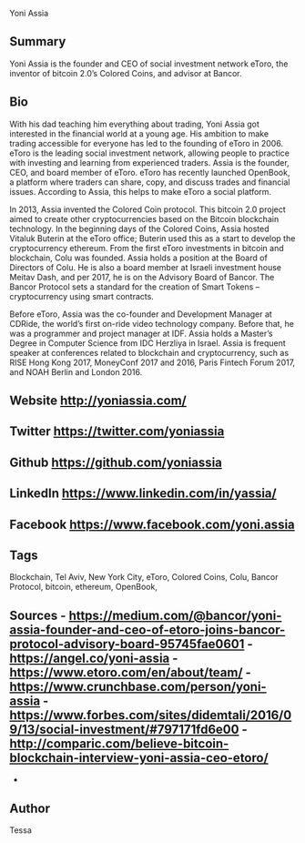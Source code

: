 Yoni Assia

## Summary

Yoni Assia is the founder and CEO of social investment network eToro, the inventor of bitcoin 2.0’s Colored Coins, and advisor at Bancor.

## Bio

With his dad teaching him everything about trading, Yoni Assia got interested in the financial world at a young age. His ambition to make trading accessible for everyone has led to the founding of eToro in 2006. eToro is the leading social investment network, allowing people to practice with investing and learning from experienced traders. Assia is the founder, CEO, and board member of eToro. eToro has recently launched OpenBook, a platform where traders can share, copy, and discuss trades and financial issues. According to Assia, this helps to make eToro a social platform.

In 2013, Assia invented the Colored Coin protocol. This bitcoin 2.0 project aimed to create other cryptocurrencies based on the Bitcoin blockchain technology. In the beginning days of the Colored Coins, Assia hosted Vitaluk Buterin at the eToro office; Buterin used this as a start to develop the cryptocurrency ethereum. From the first eToro investments in bitcoin and blockchain, Colu was founded. Assia holds a position at the Board of Directors of Colu. He is also a board member at Israeli investment house Meitav Dash, and per 2017, he is on the Advisory Board of Bancor. The Bancor Protocol sets a standard for the creation of Smart Tokens – cryptocurrency using smart contracts.

Before eToro, Assia was the co-founder and Development Manager at CDRide, the world’s first on-ride video technology company. Before that, he was a programmer and project manager at IDF. Assia holds a Master’s Degree in Computer Science from IDC Herzliya in Israel. Assia is frequent speaker at conferences related to blockchain and cryptocurrency, such as RISE Hong Kong 2017, MoneyConf 2017 and 2016, Paris Fintech Forum 2017, and NOAH Berlin and London 2016.

## Website http://yoniassia.com/

## Twitter https://twitter.com/yoniassia

## Github https://github.com/yoniassia

## LinkedIn https://www.linkedin.com/in/yassia/

## Facebook https://www.facebook.com/yoni.assia

## Tags

Blockchain, Tel Aviv, New York City, eToro, Colored Coins, Colu, Bancor Protocol, bitcoin, ethereum, OpenBook,

## Sources - https://medium.com/@bancor/yoni-assia-founder-and-ceo-of-etoro-joins-bancor-protocol-advisory-board-95745fae0601 - https://angel.co/yoni-assia - https://www.etoro.com/en/about/team/ - https://www.crunchbase.com/person/yoni-assia - https://www.forbes.com/sites/didemtali/2016/09/13/social-investment/#797171fd6e00 - http://comparic.com/believe-bitcoin-blockchain-interview-yoni-assia-ceo-etoro/

-

## Author

Tessa
